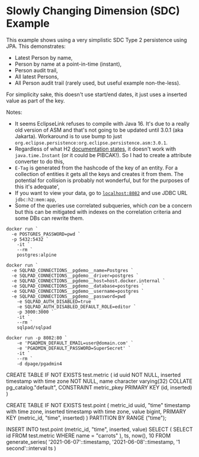 # Slowly Changing Dimension (SDC) Example #

This example shows using a very simplistic SDC Type 2 persistence using JPA. This demonstrates:
* Latest Person by name,
* Person by name at a point-in-time (instant),
* Person audit trail,
* All latest Persons,
* All Person audit trail (rarely used, but useful example non-the-less).

For simplicity sake, this doesn't use start/end dates, it just uses a inserted value as part of the key.

Notes:
* It seems EclipseLink refuses to compile with Java 16. It's due to a really old version of ASM and that's not going to be updated until 3.0.1 (aka Jakarta). Workaround is to use bump to just `org.eclipse.persistence:org.eclipse.persistence.asm:3.0.1`.
* Regardless of what H2 [documentation states](http://www.h2database.com/html/datatypes.html#timestamp_with_time_zone_type), it doesn't work with `java.time.Instant` (or it could be PIBCAK!). So I had to create a attribute converter to do this,
* `E-Tag` is generated from the hashcode of the key of an entity. For a collection of entities it gets all the keys and creates it from them. The potential for collision is probably not wonderful, but for the purposes of this it's adequate',
* If you want to view your data, go to [`localhost:8082`](http://localhost:8082) and use JDBC URL `jdbc:h2:mem:app`,
* Some of the queries use correlated subqueries, which _can_ be a concern but this can be mitigated with indexes on the correlation criteria and some DBs can rewrite them.


```
docker run `
  -e POSTGRES_PASSWORD=pwd `
  -p 5432:5432 `
	-it `
	--rm `
	postgres:alpine
```


```
docker run `
  -e SQLPAD_CONNECTIONS__pgdemo__name=Postgres `
  -e SQLPAD_CONNECTIONS__pgdemo__driver=postgres `
  -e SQLPAD_CONNECTIONS__pgdemo__host=host.docker.internal `
  -e SQLPAD_CONNECTIONS__pgdemo__database=postgres `
  -e SQLPAD_CONNECTIONS__pgdemo__username=postgres `
  -e SQLPAD_CONNECTIONS__pgdemo__password=pwd `
	-e SQLPAD_AUTH_DISABLED=true `
	-e SQLPAD_AUTH_DISABLED_DEFAULT_ROLE=editor `
	-p 3000:3000 `
	-it `
	--rm `
	sqlpad/sqlpad
```

```
docker run -p 8082:80 `
	-e 'PGADMIN_DEFAULT_EMAIL=user@domain.com' `
	-e 'PGADMIN_DEFAULT_PASSWORD=SuperSecret' `
	-it `
	--rm `
	-d dpage/pgadmin4
```


CREATE TABLE IF NOT EXISTS test.metric
(
    id uuid NOT NULL,
    inserted timestamp with time zone NOT NULL,
    name character varying(32) COLLATE pg_catalog."default",
    CONSTRAINT metric_pkey PRIMARY KEY (id, inserted)
)

CREATE TABLE IF NOT EXISTS test.point
(
    metric_id uuid,
    "time" timestamp with time zone,
    inserted timestamp with time zone,
    value bigint,
    PRIMARY KEY (metric_id, "time", inserted)
) PARTITION BY RANGE ("time");


INSERT INTO test.point (metric_id, "time", inserted, value)
    SELECT (
      SELECT id FROM test.metric WHERE name = "carrots"
    ), ts, now(), 10
    FROM generate_series(
      '2021-06-07'::timestamp,
      '2021-06-08'::timestamp,
      '1 second'::interval ts
    )

